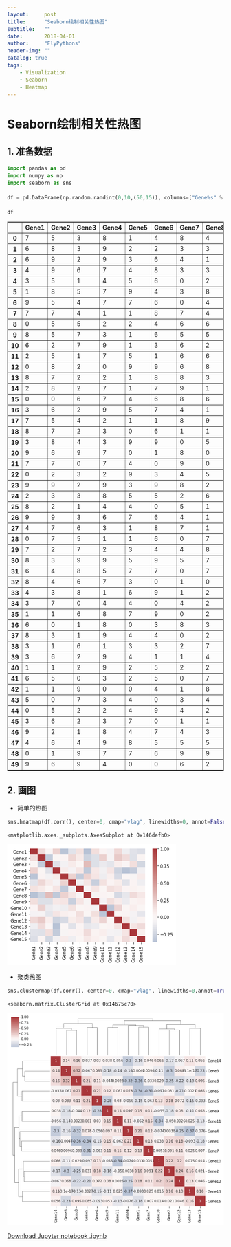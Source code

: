 ```yaml
---
layout:     post
title:      "Seaborn绘制相关性热图"
subtitle:   ""
date:       2018-04-01
author:     "FlyPythons"
header-img: ""
catalog: true
tags:
    - Visualization
    - Seaborn
    - Heatmap
---
```

# Seaborn绘制相关性热图

## 1. 准备数据


```python
import pandas as pd
import numpy as np
import seaborn as sns

df = pd.DataFrame(np.random.randint(0,10,(50,15)), columns=["Gene%s" % i for i in range(1,16)])

df
```




<div>
<style scoped>
    .dataframe tbody tr th:only-of-type {
        vertical-align: middle;
    }

    .dataframe tbody tr th {
        vertical-align: top;
    }

    .dataframe thead th {
        text-align: right;
    }
</style>
<table border="1" class="dataframe">
  <thead>
    <tr style="text-align: right;">
      <th></th>
      <th>Gene1</th>
      <th>Gene2</th>
      <th>Gene3</th>
      <th>Gene4</th>
      <th>Gene5</th>
      <th>Gene6</th>
      <th>Gene7</th>
      <th>Gene8</th>
      <th>Gene9</th>
      <th>Gene10</th>
      <th>Gene11</th>
      <th>Gene12</th>
      <th>Gene13</th>
      <th>Gene14</th>
      <th>Gene15</th>
    </tr>
  </thead>
  <tbody>
    <tr>
      <th>0</th>
      <td>7</td>
      <td>5</td>
      <td>3</td>
      <td>8</td>
      <td>1</td>
      <td>4</td>
      <td>8</td>
      <td>4</td>
      <td>6</td>
      <td>0</td>
      <td>9</td>
      <td>8</td>
      <td>5</td>
      <td>1</td>
      <td>3</td>
    </tr>
    <tr>
      <th>1</th>
      <td>6</td>
      <td>8</td>
      <td>3</td>
      <td>9</td>
      <td>2</td>
      <td>2</td>
      <td>3</td>
      <td>3</td>
      <td>4</td>
      <td>8</td>
      <td>7</td>
      <td>4</td>
      <td>9</td>
      <td>8</td>
      <td>2</td>
    </tr>
    <tr>
      <th>2</th>
      <td>6</td>
      <td>9</td>
      <td>2</td>
      <td>9</td>
      <td>3</td>
      <td>6</td>
      <td>4</td>
      <td>1</td>
      <td>5</td>
      <td>2</td>
      <td>8</td>
      <td>9</td>
      <td>2</td>
      <td>3</td>
      <td>4</td>
    </tr>
    <tr>
      <th>3</th>
      <td>4</td>
      <td>9</td>
      <td>6</td>
      <td>7</td>
      <td>4</td>
      <td>8</td>
      <td>3</td>
      <td>3</td>
      <td>3</td>
      <td>9</td>
      <td>0</td>
      <td>8</td>
      <td>2</td>
      <td>3</td>
      <td>0</td>
    </tr>
    <tr>
      <th>4</th>
      <td>3</td>
      <td>5</td>
      <td>1</td>
      <td>4</td>
      <td>5</td>
      <td>6</td>
      <td>0</td>
      <td>2</td>
      <td>8</td>
      <td>5</td>
      <td>0</td>
      <td>6</td>
      <td>9</td>
      <td>0</td>
      <td>7</td>
    </tr>
    <tr>
      <th>5</th>
      <td>1</td>
      <td>8</td>
      <td>5</td>
      <td>7</td>
      <td>9</td>
      <td>4</td>
      <td>3</td>
      <td>8</td>
      <td>4</td>
      <td>6</td>
      <td>7</td>
      <td>9</td>
      <td>5</td>
      <td>4</td>
      <td>8</td>
    </tr>
    <tr>
      <th>6</th>
      <td>9</td>
      <td>5</td>
      <td>4</td>
      <td>7</td>
      <td>7</td>
      <td>6</td>
      <td>0</td>
      <td>4</td>
      <td>6</td>
      <td>8</td>
      <td>1</td>
      <td>5</td>
      <td>4</td>
      <td>9</td>
      <td>7</td>
    </tr>
    <tr>
      <th>7</th>
      <td>7</td>
      <td>7</td>
      <td>4</td>
      <td>1</td>
      <td>1</td>
      <td>8</td>
      <td>7</td>
      <td>4</td>
      <td>4</td>
      <td>9</td>
      <td>3</td>
      <td>8</td>
      <td>8</td>
      <td>9</td>
      <td>4</td>
    </tr>
    <tr>
      <th>8</th>
      <td>0</td>
      <td>5</td>
      <td>5</td>
      <td>2</td>
      <td>2</td>
      <td>4</td>
      <td>6</td>
      <td>6</td>
      <td>2</td>
      <td>2</td>
      <td>0</td>
      <td>6</td>
      <td>5</td>
      <td>8</td>
      <td>8</td>
    </tr>
    <tr>
      <th>9</th>
      <td>8</td>
      <td>5</td>
      <td>7</td>
      <td>3</td>
      <td>1</td>
      <td>6</td>
      <td>5</td>
      <td>5</td>
      <td>4</td>
      <td>2</td>
      <td>8</td>
      <td>5</td>
      <td>8</td>
      <td>5</td>
      <td>3</td>
    </tr>
    <tr>
      <th>10</th>
      <td>6</td>
      <td>2</td>
      <td>7</td>
      <td>9</td>
      <td>1</td>
      <td>3</td>
      <td>6</td>
      <td>2</td>
      <td>7</td>
      <td>7</td>
      <td>4</td>
      <td>9</td>
      <td>1</td>
      <td>4</td>
      <td>0</td>
    </tr>
    <tr>
      <th>11</th>
      <td>2</td>
      <td>5</td>
      <td>1</td>
      <td>7</td>
      <td>5</td>
      <td>1</td>
      <td>6</td>
      <td>6</td>
      <td>4</td>
      <td>8</td>
      <td>4</td>
      <td>2</td>
      <td>9</td>
      <td>6</td>
      <td>6</td>
    </tr>
    <tr>
      <th>12</th>
      <td>0</td>
      <td>8</td>
      <td>2</td>
      <td>0</td>
      <td>9</td>
      <td>9</td>
      <td>6</td>
      <td>8</td>
      <td>0</td>
      <td>5</td>
      <td>8</td>
      <td>2</td>
      <td>9</td>
      <td>7</td>
      <td>2</td>
    </tr>
    <tr>
      <th>13</th>
      <td>8</td>
      <td>7</td>
      <td>2</td>
      <td>2</td>
      <td>1</td>
      <td>8</td>
      <td>8</td>
      <td>3</td>
      <td>3</td>
      <td>4</td>
      <td>8</td>
      <td>9</td>
      <td>8</td>
      <td>2</td>
      <td>0</td>
    </tr>
    <tr>
      <th>14</th>
      <td>2</td>
      <td>8</td>
      <td>2</td>
      <td>7</td>
      <td>1</td>
      <td>7</td>
      <td>9</td>
      <td>1</td>
      <td>2</td>
      <td>9</td>
      <td>2</td>
      <td>7</td>
      <td>8</td>
      <td>9</td>
      <td>8</td>
    </tr>
    <tr>
      <th>15</th>
      <td>0</td>
      <td>0</td>
      <td>6</td>
      <td>7</td>
      <td>4</td>
      <td>6</td>
      <td>8</td>
      <td>6</td>
      <td>9</td>
      <td>4</td>
      <td>7</td>
      <td>5</td>
      <td>2</td>
      <td>2</td>
      <td>6</td>
    </tr>
    <tr>
      <th>16</th>
      <td>3</td>
      <td>6</td>
      <td>2</td>
      <td>9</td>
      <td>5</td>
      <td>7</td>
      <td>4</td>
      <td>1</td>
      <td>2</td>
      <td>4</td>
      <td>9</td>
      <td>2</td>
      <td>3</td>
      <td>2</td>
      <td>1</td>
    </tr>
    <tr>
      <th>17</th>
      <td>7</td>
      <td>5</td>
      <td>4</td>
      <td>2</td>
      <td>1</td>
      <td>1</td>
      <td>8</td>
      <td>9</td>
      <td>8</td>
      <td>7</td>
      <td>1</td>
      <td>3</td>
      <td>2</td>
      <td>1</td>
      <td>9</td>
    </tr>
    <tr>
      <th>18</th>
      <td>8</td>
      <td>7</td>
      <td>2</td>
      <td>3</td>
      <td>0</td>
      <td>6</td>
      <td>1</td>
      <td>1</td>
      <td>5</td>
      <td>7</td>
      <td>3</td>
      <td>5</td>
      <td>0</td>
      <td>9</td>
      <td>1</td>
    </tr>
    <tr>
      <th>19</th>
      <td>3</td>
      <td>8</td>
      <td>4</td>
      <td>3</td>
      <td>9</td>
      <td>9</td>
      <td>0</td>
      <td>5</td>
      <td>2</td>
      <td>4</td>
      <td>0</td>
      <td>7</td>
      <td>9</td>
      <td>1</td>
      <td>7</td>
    </tr>
    <tr>
      <th>20</th>
      <td>9</td>
      <td>6</td>
      <td>9</td>
      <td>7</td>
      <td>0</td>
      <td>1</td>
      <td>8</td>
      <td>0</td>
      <td>2</td>
      <td>0</td>
      <td>5</td>
      <td>7</td>
      <td>9</td>
      <td>3</td>
      <td>0</td>
    </tr>
    <tr>
      <th>21</th>
      <td>7</td>
      <td>7</td>
      <td>0</td>
      <td>7</td>
      <td>4</td>
      <td>0</td>
      <td>9</td>
      <td>0</td>
      <td>8</td>
      <td>2</td>
      <td>6</td>
      <td>7</td>
      <td>7</td>
      <td>9</td>
      <td>8</td>
    </tr>
    <tr>
      <th>22</th>
      <td>0</td>
      <td>2</td>
      <td>3</td>
      <td>2</td>
      <td>9</td>
      <td>3</td>
      <td>4</td>
      <td>5</td>
      <td>8</td>
      <td>1</td>
      <td>8</td>
      <td>8</td>
      <td>3</td>
      <td>5</td>
      <td>1</td>
    </tr>
    <tr>
      <th>23</th>
      <td>9</td>
      <td>9</td>
      <td>2</td>
      <td>9</td>
      <td>3</td>
      <td>9</td>
      <td>8</td>
      <td>2</td>
      <td>1</td>
      <td>9</td>
      <td>1</td>
      <td>8</td>
      <td>1</td>
      <td>0</td>
      <td>8</td>
    </tr>
    <tr>
      <th>24</th>
      <td>2</td>
      <td>3</td>
      <td>3</td>
      <td>8</td>
      <td>5</td>
      <td>5</td>
      <td>2</td>
      <td>6</td>
      <td>5</td>
      <td>1</td>
      <td>6</td>
      <td>1</td>
      <td>3</td>
      <td>6</td>
      <td>8</td>
    </tr>
    <tr>
      <th>25</th>
      <td>8</td>
      <td>2</td>
      <td>1</td>
      <td>4</td>
      <td>4</td>
      <td>0</td>
      <td>5</td>
      <td>1</td>
      <td>8</td>
      <td>6</td>
      <td>5</td>
      <td>7</td>
      <td>8</td>
      <td>7</td>
      <td>9</td>
    </tr>
    <tr>
      <th>26</th>
      <td>9</td>
      <td>9</td>
      <td>3</td>
      <td>6</td>
      <td>7</td>
      <td>6</td>
      <td>4</td>
      <td>1</td>
      <td>9</td>
      <td>1</td>
      <td>5</td>
      <td>6</td>
      <td>0</td>
      <td>7</td>
      <td>1</td>
    </tr>
    <tr>
      <th>27</th>
      <td>4</td>
      <td>7</td>
      <td>6</td>
      <td>3</td>
      <td>1</td>
      <td>8</td>
      <td>7</td>
      <td>1</td>
      <td>3</td>
      <td>5</td>
      <td>3</td>
      <td>6</td>
      <td>7</td>
      <td>3</td>
      <td>1</td>
    </tr>
    <tr>
      <th>28</th>
      <td>0</td>
      <td>7</td>
      <td>5</td>
      <td>1</td>
      <td>1</td>
      <td>6</td>
      <td>0</td>
      <td>7</td>
      <td>0</td>
      <td>2</td>
      <td>7</td>
      <td>2</td>
      <td>5</td>
      <td>7</td>
      <td>8</td>
    </tr>
    <tr>
      <th>29</th>
      <td>7</td>
      <td>2</td>
      <td>7</td>
      <td>2</td>
      <td>3</td>
      <td>4</td>
      <td>4</td>
      <td>8</td>
      <td>7</td>
      <td>8</td>
      <td>1</td>
      <td>7</td>
      <td>3</td>
      <td>8</td>
      <td>0</td>
    </tr>
    <tr>
      <th>30</th>
      <td>8</td>
      <td>3</td>
      <td>9</td>
      <td>9</td>
      <td>5</td>
      <td>9</td>
      <td>5</td>
      <td>7</td>
      <td>9</td>
      <td>5</td>
      <td>2</td>
      <td>1</td>
      <td>4</td>
      <td>7</td>
      <td>3</td>
    </tr>
    <tr>
      <th>31</th>
      <td>6</td>
      <td>4</td>
      <td>8</td>
      <td>5</td>
      <td>7</td>
      <td>7</td>
      <td>0</td>
      <td>7</td>
      <td>4</td>
      <td>5</td>
      <td>7</td>
      <td>8</td>
      <td>4</td>
      <td>5</td>
      <td>7</td>
    </tr>
    <tr>
      <th>32</th>
      <td>8</td>
      <td>4</td>
      <td>6</td>
      <td>7</td>
      <td>3</td>
      <td>0</td>
      <td>1</td>
      <td>0</td>
      <td>2</td>
      <td>4</td>
      <td>8</td>
      <td>5</td>
      <td>8</td>
      <td>0</td>
      <td>2</td>
    </tr>
    <tr>
      <th>33</th>
      <td>4</td>
      <td>3</td>
      <td>8</td>
      <td>1</td>
      <td>6</td>
      <td>9</td>
      <td>1</td>
      <td>2</td>
      <td>1</td>
      <td>4</td>
      <td>4</td>
      <td>8</td>
      <td>6</td>
      <td>7</td>
      <td>7</td>
    </tr>
    <tr>
      <th>34</th>
      <td>3</td>
      <td>7</td>
      <td>0</td>
      <td>4</td>
      <td>4</td>
      <td>0</td>
      <td>4</td>
      <td>2</td>
      <td>5</td>
      <td>9</td>
      <td>1</td>
      <td>8</td>
      <td>7</td>
      <td>3</td>
      <td>9</td>
    </tr>
    <tr>
      <th>35</th>
      <td>1</td>
      <td>1</td>
      <td>6</td>
      <td>8</td>
      <td>7</td>
      <td>9</td>
      <td>0</td>
      <td>2</td>
      <td>0</td>
      <td>1</td>
      <td>0</td>
      <td>3</td>
      <td>6</td>
      <td>7</td>
      <td>3</td>
    </tr>
    <tr>
      <th>36</th>
      <td>6</td>
      <td>0</td>
      <td>1</td>
      <td>8</td>
      <td>0</td>
      <td>3</td>
      <td>8</td>
      <td>3</td>
      <td>7</td>
      <td>0</td>
      <td>6</td>
      <td>4</td>
      <td>4</td>
      <td>9</td>
      <td>7</td>
    </tr>
    <tr>
      <th>37</th>
      <td>8</td>
      <td>3</td>
      <td>1</td>
      <td>9</td>
      <td>4</td>
      <td>4</td>
      <td>0</td>
      <td>2</td>
      <td>4</td>
      <td>1</td>
      <td>4</td>
      <td>3</td>
      <td>3</td>
      <td>2</td>
      <td>2</td>
    </tr>
    <tr>
      <th>38</th>
      <td>3</td>
      <td>1</td>
      <td>6</td>
      <td>1</td>
      <td>3</td>
      <td>3</td>
      <td>2</td>
      <td>7</td>
      <td>9</td>
      <td>2</td>
      <td>8</td>
      <td>8</td>
      <td>6</td>
      <td>6</td>
      <td>5</td>
    </tr>
    <tr>
      <th>39</th>
      <td>3</td>
      <td>6</td>
      <td>2</td>
      <td>9</td>
      <td>4</td>
      <td>1</td>
      <td>1</td>
      <td>4</td>
      <td>1</td>
      <td>6</td>
      <td>1</td>
      <td>1</td>
      <td>1</td>
      <td>0</td>
      <td>2</td>
    </tr>
    <tr>
      <th>40</th>
      <td>1</td>
      <td>1</td>
      <td>2</td>
      <td>9</td>
      <td>2</td>
      <td>5</td>
      <td>2</td>
      <td>2</td>
      <td>6</td>
      <td>5</td>
      <td>6</td>
      <td>3</td>
      <td>2</td>
      <td>4</td>
      <td>6</td>
    </tr>
    <tr>
      <th>41</th>
      <td>6</td>
      <td>5</td>
      <td>0</td>
      <td>3</td>
      <td>2</td>
      <td>5</td>
      <td>0</td>
      <td>7</td>
      <td>1</td>
      <td>3</td>
      <td>3</td>
      <td>4</td>
      <td>3</td>
      <td>6</td>
      <td>3</td>
    </tr>
    <tr>
      <th>42</th>
      <td>1</td>
      <td>1</td>
      <td>9</td>
      <td>0</td>
      <td>0</td>
      <td>4</td>
      <td>1</td>
      <td>8</td>
      <td>0</td>
      <td>5</td>
      <td>2</td>
      <td>9</td>
      <td>7</td>
      <td>8</td>
      <td>5</td>
    </tr>
    <tr>
      <th>43</th>
      <td>5</td>
      <td>0</td>
      <td>7</td>
      <td>3</td>
      <td>4</td>
      <td>0</td>
      <td>3</td>
      <td>4</td>
      <td>4</td>
      <td>7</td>
      <td>2</td>
      <td>0</td>
      <td>6</td>
      <td>8</td>
      <td>0</td>
    </tr>
    <tr>
      <th>44</th>
      <td>0</td>
      <td>5</td>
      <td>2</td>
      <td>2</td>
      <td>4</td>
      <td>9</td>
      <td>4</td>
      <td>2</td>
      <td>4</td>
      <td>7</td>
      <td>8</td>
      <td>6</td>
      <td>6</td>
      <td>9</td>
      <td>8</td>
    </tr>
    <tr>
      <th>45</th>
      <td>3</td>
      <td>6</td>
      <td>2</td>
      <td>3</td>
      <td>7</td>
      <td>0</td>
      <td>1</td>
      <td>1</td>
      <td>9</td>
      <td>0</td>
      <td>2</td>
      <td>3</td>
      <td>9</td>
      <td>5</td>
      <td>7</td>
    </tr>
    <tr>
      <th>46</th>
      <td>9</td>
      <td>2</td>
      <td>1</td>
      <td>8</td>
      <td>4</td>
      <td>7</td>
      <td>4</td>
      <td>3</td>
      <td>0</td>
      <td>4</td>
      <td>6</td>
      <td>3</td>
      <td>2</td>
      <td>0</td>
      <td>7</td>
    </tr>
    <tr>
      <th>47</th>
      <td>4</td>
      <td>6</td>
      <td>4</td>
      <td>9</td>
      <td>8</td>
      <td>5</td>
      <td>5</td>
      <td>5</td>
      <td>8</td>
      <td>0</td>
      <td>8</td>
      <td>0</td>
      <td>5</td>
      <td>3</td>
      <td>6</td>
    </tr>
    <tr>
      <th>48</th>
      <td>0</td>
      <td>1</td>
      <td>9</td>
      <td>7</td>
      <td>7</td>
      <td>6</td>
      <td>9</td>
      <td>9</td>
      <td>0</td>
      <td>1</td>
      <td>4</td>
      <td>0</td>
      <td>1</td>
      <td>9</td>
      <td>3</td>
    </tr>
    <tr>
      <th>49</th>
      <td>9</td>
      <td>6</td>
      <td>9</td>
      <td>4</td>
      <td>0</td>
      <td>0</td>
      <td>6</td>
      <td>2</td>
      <td>0</td>
      <td>0</td>
      <td>0</td>
      <td>6</td>
      <td>6</td>
      <td>5</td>
      <td>9</td>
    </tr>
  </tbody>
</table>
</div>



## 2. 画图

* 简单的热图


```python
sns.heatmap(df.corr(), center=0, cmap="vlag", linewidths=0, annot=False)

```




    <matplotlib.axes._subplots.AxesSubplot at 0x146defb0>




![png](https://github.com/FlyPythons/flypythons.github.io/raw/master/img/2018-04-01-heatmap-1.png)


* 聚类热图


```python
sns.clustermap(df.corr(), center=0, cmap="vlag", linewidths=0,annot=True)
```




    <seaborn.matrix.ClusterGrid at 0x14675c70>




![png](https://github.com/FlyPythons/flypythons.github.io/raw/master/img/2018-04-01-heatmap-2.png)

[Download Jupyter notebook .ipynb](https://github.com/FlyPythons/flypythons.github.io/raw/master/_downloads/2018-04-01-Plot-relationship-heatmap-with-Seaborn.ipynb)

